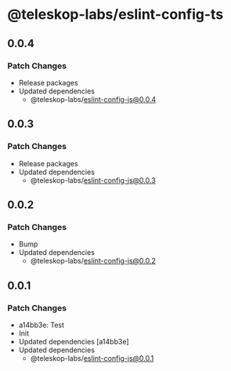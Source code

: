 # @teleskop-labs/eslint-config-ts

## 0.0.4

### Patch Changes

- Release packages
- Updated dependencies
  - @teleskop-labs/eslint-config-js@0.0.4

## 0.0.3

### Patch Changes

- Release packages
- Updated dependencies
  - @teleskop-labs/eslint-config-js@0.0.3

## 0.0.2

### Patch Changes

- Bump
- Updated dependencies
  - @teleskop-labs/eslint-config-js@0.0.2

## 0.0.1

### Patch Changes

- a14bb3e: Test
- Init
- Updated dependencies [a14bb3e]
- Updated dependencies
  - @teleskop-labs/eslint-config-js@0.0.1
